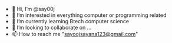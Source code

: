 - 👋 Hi, I’m @say00j
- 👀 I’m interested in everything computer or programming related
- 🌱 I’m currently learning Btech computer science
- 💞️ I’m looking to collaborate on ...
- 📫 How to reach me "sayoojsayana123@gmail.com"

<!---
say00j/say00j is a ✨ special ✨ repository because its `README.md` (this file) appears on your GitHub profile.
You can click the Preview link to take a look at your changes.
--->
